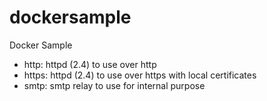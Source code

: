 # dockersample
Docker Sample

* http: httpd (2.4) to use over http
* https: httpd (2.4) to use over https with local certificates
* smtp: smtp relay to use for internal purpose

